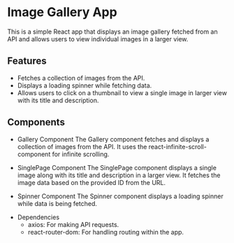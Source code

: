 # Image Gallery App

This is a simple React app that displays an image gallery fetched from an API and allows users to view individual images in a larger view.

## Features

- Fetches a collection of images from the API.
- Displays a loading spinner while fetching data.
- Allows users to click on a thumbnail to view a single image in larger view with its title and description.

## Components

* Gallery Component
The Gallery component fetches and displays a collection of images from the API. It uses the react-infinite-scroll-component for infinite scrolling.

* SinglePage Component
The SinglePage component displays a single image along with its title and description in a larger view. It fetches the image data based on the provided ID from the URL.

* Spinner Component
The Spinner component displays a loading spinner while data is being fetched.

- Dependencies
  - axios: For making API requests.
  - react-router-dom: For handling routing within the app.